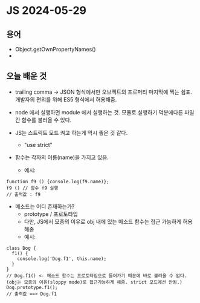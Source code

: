 # JS 2024-05-29

용어
--
- Object.getOwnPropertyNames()
- 

오늘 배운 것
--
- trailing comma -> JSON 형식에서만 오브젝트의 프로퍼티 마지막에 찍는 쉼표. 개발자의 편의를 위해 ES5 형식에서 허용해줌. 
- node 에서 실행하면 module 에서 실행하는 것. 모듈로 실행하기 덕분에다른 파일 간 함수를 불러올 수 있다. 
- JS는 스트릭트 모드 켜고 하는게 역시 좋은 것 같다.
  - "use strict"

- 함수는 각자의 이름(name)을 가지고 있음.
  - 예시: 
```
function f9 () {console.log(f9.name)};
f9 () // 함수 f9 실행
// 출력값 : f9
```


- 메소드는 어디 존재하는가?
  - prototype / 프로토타입
  - 다만, JS에서 모종의 이유로 obj 내에 있는 메소드 함수는 접근 가능하게 허용해줌
  - 예시:
```
class Dog {
  f1() {
    console.log('Dog.f1', this.name);
  }
}
// Dog.f1() <- 메소드 함수는 프로토타입으로 들어가기 때문에 바로 불러올 수 없다. (obj는 모종의 이유(sloppy mode)로 접근가능하게 해줌. strict 모드에선 안됨.)
Dog.prototype.f1();
// 출력값 ==> Dog.f1
```
    


